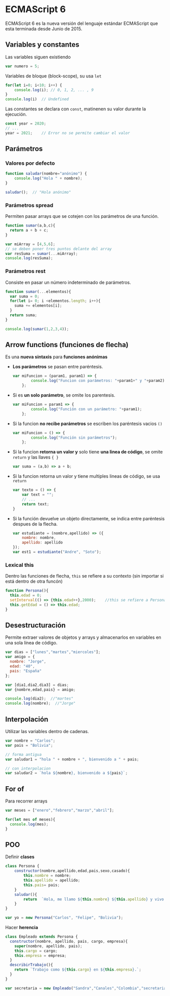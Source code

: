 # ECMAScript 6

ECMAScript 6 es la nueva versión del lenguaje estándar ECMAScript que esta terminada desde Junio de 2015.

## Variables y constantes

Las variables siguen existiendo
```javascript
var numero = 5;
```

Variables de bloque (block-scope), su usa `let`
```javascript
for(let i=0; i<10; i++) {
    console.log(i); // 0, 1, 2, ... , 9
}
console.log(i)  // Undefined
```

Las constantes se declara con `const`, matinenen su valor durante la ejecución.
```javascript
const year = 2020;
// ...
year = 2021;    // Error no se permite cambiar el valor
```

## Parámetros

### Valores por defecto
```javascript
function saludar(nombre="anónimo") {
    console.log("Hola " + nombre);
}

saludar();  // "Hola anónimo"
```

### Parámetros spread
Permiten pasar arrays que se cotejen con los parámetros de una función.
```javascript
function sumar(a,b,c){
  return a + b + c;
}

var miArray = [4,5,6];
// se deben poner tres puntos delante del array
var resSuma = sumar(...miArray);
console.log(resSuma);
```

### Parámetros rest
Consiste en pasar un número indeterminado de parámetros.
```javascript
function sumar(...elementos){
  var suma = 0;
  for(let i= 0; i <elementos.length; i++){
    suma += elementos[i];
  }
  return suma;
}

console.log(sumar(1,2,3,4));
```

## Arrow functions (funciones de flecha)
Es una __nueva sintaxis__ para __funciones anónimas__

- __Los parámetros__ se pasan entre paréntesis.
    ```javascript
    var miFuncion = (param1, param1) => {
            console.log("Funcion con parámetros: "+param1+" y "+param2);
        };
    ```
- Si es __un solo parámetro__, se omite los parentesis. 
    ```javascript
    var miFuncion = param1 => {
            console.log("Función con un parámetro: "+param1);
        };
    ```
- Si la funcion __no recibe parámetros__ se escriben los paréntesis vacios `()`
    ```javascript
    var miFuncion = () => {
            console.log("Función sin parámetros");
        };
    ```
- Si la funcion __retorna un valor y__ solo tiene __una linea de código__, se omite `return` y las llaves `{ }` 
    ```javascript
    var suma = (a,b) => a + b;
    ```
- Si la funcion retorna un valor y tiene multiples lineas de código, se usa `return`
    ```javascript
    var texto = () => {
        var text = "";
        // ... 
        return text;
    }
    ```
- Si la función devuelve un objeto directamente, se indica entre paréntesis despues de la flecha.
    ```javascript
    var estudiante = (nombre,apellido) => ({
        nombre: nombre,
        apellido: apellido
    });
    var est1 = estudiante("Andre", "Soto");
    ```
### Lexical this
Dentro las funciones de flecha, `this` se refiere a su contexto (sin importar si está dentro de otra funcón)

```javascript
function Persona(){
  this.edad = 0;
  setInterval(() => {this.edad++},2000);    //this se refiere a Persona
  this.getEdad = () => this.edad;
}
```

## Desestructuración
Permite extraer valores de objetos y arrays y almacenarlos en variables en una sola línea de código.
```javascript
var dias = ["lunes","martes","miercoles"];
var amigo = {
  nombre: "Jorge",
  edad: "40",
  pais: "España"
};

var [dia1,dia2,dia3] = dias;
var {nombre,edad,pais} = amigo;

console.log(dia2);  //"martes"
console.log(nombre);  //"Jorge"
```
## Interpolación
Utilizar las variables dentro de cadenas.
```javascript
var nombre = "Carlos";
var pais = "Bolivia";

// forma antigua
var saludar1 = "hola " + nombre + ", bienvenido a " + pais;

// con interpolacion
var saludar2 = `hola ${nombre}, bienvenido a ${pais}`;
```

## For of
Para recorrer arrays

```javascript
var meses = ["enero","febrero","marzo","abril"];

for(let mes of meses){
  console.log(mes);
}
```

## POO
Definir __clases__

```javascript
class Persona {
    constructor(nombre,apellido,edad,pais,sexo,casado){
        this.nombre = nombre;
        this.apellido = apellido;
        this.pais= pais;
    }
    saludar(){
        return  `Hola, me llamo ${this.nombre} ${this.apellido} y vivo en ${this.pais}.`;
    }
}

var yo = new Persona("Carlos", "Felipe", "Bolivia");
```

Hacer __herencia__

```javascript
class Empleado extends Persona {
  constructor(nombre, apellido, pais, cargo, empresa){
    super(nombre, apellido, pais);
    this.cargo = cargo;
    this.empresa = empresa;
  }
  describirTrabajo(){
    return `Trabajo como ${this.cargo} en ${this.empresa}.`;
  }
}

var secretaria = new Empleado("Sandra","Canales","Colombia","secretaria","Facebook");
```